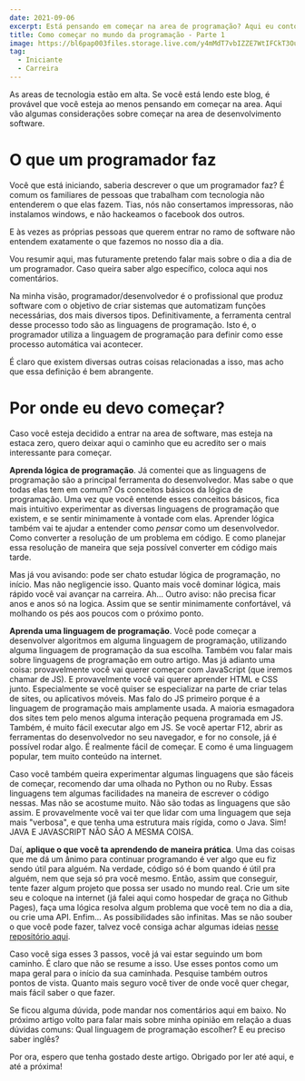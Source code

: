 ```yaml
---
date: 2021-09-06
excerpt: Está pensando em começar na area de programação? Aqui eu conto quais coisas eu considero importante que você saiba nesse momento da sua carreira.
title: Como começar no mundo da programação - Parte 1
image: https://bl6pap003files.storage.live.com/y4mMdT7vbIZZE7WtIFCkT3Ou4zXSa5A5zGoPpE4PGNapNkeYnxUl3S3zJk7ncE5PMYDcynUiMuEqLWCm-vDu2yDDzK_sj7vPCobYe_KVRxXFHv_tCRgeLDqJEhbgcpdy_RdPaERFaZ9nGcimTbT_EFowhika_xj5BLYpRSz1AEBPu_TtZkWlpCGU-MUayVj6HmU?width=1920&height=1080&cropmode=none
tag:
  - Iniciante
  - Carreira
---
```


As areas de tecnologia estão em alta. Se você está lendo este blog, é provável que você esteja ao menos pensando em começar na area. Aqui vão algumas considerações sobre começar na area de desenvolvimento software.

# O que um programador faz

Você que está iniciando, saberia descrever o que um programador faz? É comum os familiares de pessoas que trabalham com tecnologia não entenderem o que elas fazem. Tias, nós não consertamos impressoras, não instalamos windows, e não hackeamos o facebook dos outros.

E às vezes as próprias pessoas que querem entrar no ramo de software não entendem exatamente o que fazemos no nosso dia a dia.

Vou resumir aqui, mas futuramente pretendo falar mais sobre o dia a dia de um programador. Caso queira saber algo específico, coloca aqui nos comentários.

Na minha visão, programador/desenvolvedor é o profissional que produz software com o objetivo de criar sistemas que automatizam funções necessárias, dos mais diversos tipos. Definitivamente, a ferramenta central desse processo todo são as linguagens de programação. Isto é, o programador utiliza a linguagem de programação para definir como esse processo automática vai acontecer.

É claro que existem diversas outras coisas relacionadas a isso, mas acho que essa definição é bem abrangente.

# Por onde eu devo começar?

Caso você esteja decidido a entrar na area de software, mas esteja na estaca zero, quero deixar aqui o caminho que eu acredito ser o mais interessante para começar.

**Aprenda lógica de programação**. Já comentei que as linguagens de programação são a principal ferramenta do desenvolvedor. Mas sabe o que todas elas tem em comum? Os conceitos básicos da lógica de programação. Uma vez que você entende esses conceitos básicos, fica mais intuitivo experimentar as diversas linguagens de programação que existem, e se sentir minimamente à vontade com elas. Aprender lógica também vai te ajudar a entender como *pensar* como um desenvolvedor. Como converter a resolução de um problema em código. E como planejar essa resolução de maneira que seja possível converter em código mais tarde.

Mas já vou avisando: pode ser chato estudar lógica de programação, no início. Mas não negligencie isso. Quanto mais você dominar lógica, mais rápido você vai avançar na carreira. Ah... Outro aviso: não precisa ficar anos e anos só na logica. Assim que se sentir minimamente confortável, vá molhando os pés aos poucos com o próximo ponto.

**Aprenda uma linguagem de programação**. Você pode começar a desenvolver algoritmos em alguma linguagem de programação, utilizando alguma linguagem de programação da sua escolha. Também vou falar mais sobre linguagens de programação em outro artigo. Mas já adianto uma coisa: provavelmente você vai querer começar com JavaScript (que iremos chamar de JS). E provavelmente você vai querer aprender HTML e CSS junto. Especialmente se você quiser se especializar na parte de criar telas de sites, ou aplicativos móveis. Mas falo do JS primeiro porque é a linguagem de programação mais amplamente usada. A maioria esmagadora dos sites tem pelo menos alguma interação pequena programada em JS. Também, é muito fácil executar algo em JS. Se você apertar F12, abrir as ferramentas do desenvolvedor no seu navegador, e for no console, já é possível rodar algo. É realmente fácil de começar. E como é uma linguagem popular, tem muito conteúdo na internet.

Caso você também queira experimentar algumas linguagens que são fáceis de começar, recomendo dar uma olhada no Python ou no Ruby. Essas linguagens tem algumas facilidades na maneira de escrever o código nessas. Mas não se acostume muito. Não são todas as linguagens que são assim. E provavelmente você vai ter que lidar com uma linguagem que seja mais "verbosa", e que tenha uma estrutura mais rígida, como o Java. Sim! JAVA E JAVASCRIPT NÃO SÃO A MESMA COISA.

Daí, **aplique o que você ta aprendendo de maneira prática**. Uma das coisas que me dá um ânimo para continuar programando é ver algo que eu fiz sendo útil para alguém. Na verdade, código só é bom quando é útil pra alguém, nem que seja só pra você mesmo. Então, assim que conseguir, tente fazer algum projeto que possa ser usado no mundo real. Crie um site seu e coloque na internet (já falei aqui como hospedar de graça no Github Pages), faça uma lógica resolva algum problema que você tem no dia a dia, ou crie uma API. Enfim... As possibilidades são infinitas. Mas se não souber o que você pode fazer, talvez você consiga achar algumas ideias [nesse repositório aqui](https://github.com/florinpop17/app-ideas).

Caso você siga esses 3 passos, você já vai estar seguindo um bom caminho. É claro que não se resume a isso. Use esses pontos como um mapa geral para o início da sua caminhada. Pesquise também outros pontos de vista. Quanto mais seguro você tiver de onde você quer chegar, mais fácil saber o que fazer.

Se ficou alguma dúvida, pode mandar nos comentários aqui em baixo. No próximo artigo volto para falar mais sobre minha opinião em relação a duas dúvidas comuns: Qual linguagem de programação escolher? E eu preciso saber inglês?

Por ora, espero que tenha gostado deste artigo. Obrigado por ler até aqui, e até a próxima!